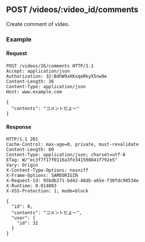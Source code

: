 ## POST /videos/:video_id/comments
Create comment of video.

### Example

#### Request
```
POST /videos/26/comments HTTP/1.1
Accept: application/json
Authorization: 32:BdhW9xKKxqeRkyX5nw9e
Content-Length: 36
Content-Type: application/json
Host: www.example.com

{
  "contents": "コメントだよー"
}
```

#### Response
```
HTTP/1.1 201
Cache-Control: max-age=0, private, must-revalidate
Content-Length: 60
Content-Type: application/json; charset=utf-8
ETag: W/"ec3f7f17f0116a3fe341508841f792e5"
Vary: Origin
X-Content-Type-Options: nosniff
X-Frame-Options: SAMEORIGIN
X-Request-Id: 95bdb271-bd42-48db-a65e-f30fdc90534e
X-Runtime: 0.014083
X-XSS-Protection: 1; mode=block

{
  "id": 8,
  "contents": "コメントだよー",
  "user": {
    "id": 32
  }
}
```

